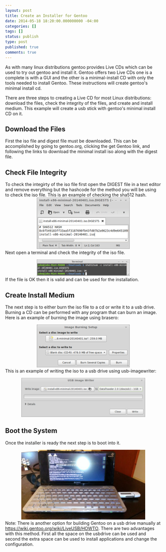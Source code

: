 ```yaml
---
layout: post
title: Create an Installer for Gentoo
date: 2014-05-18 18:20:00.000000000 -04:00
categories: []
tags: []
status: publish
type: post
published: true
comments: true
---
```

<div dir="ltr" style="text-align:left;">
<div class="western">As with many linux distributions gentoo provides Live CDs which can be used to try out gentoo and install it. Gentoo offers two Live CDs one is a complete is with a GUI and the other is a minimal-install CD with only the tools needed to install Gentoo. These instructions will create gentoo's minimal install cd.</p>
<p>There are three steps to creating a Live CD for most Linux distributions: download the files, check the integrity of the files, and create and install medium. This example will create a usb stick with gentoo's minimal install CD on it.</p></div>
<h2 style="text-align:left;">Download the Files</h2>
<div class="western">First the iso file and digest file must be downloaded. This can be accomplished by going to gentoo.org, clicking the get Gentoo link, and following the links to download the minimal install iso along with the digest file.</div>
<h2 style="text-align:left;">Check File Integrity</h2>
<div class="western">To check the integirty of the iso file first open the DIGEST file in a text editor and remove everything but the hashcode for the method you will be using to check the iso file. This is an example of checking the sha512 hash.</div>
<div class="western" style="margin-bottom:0;"></div>
<div class="separator" style="clear:both;text-align:center;"><a href="/images/2-editdigestfile.png" style="margin-left:1em;margin-right:1em;"><img border="0" src="/images/2-editdigestfile.png" /></a></div>
<div class="western"></div>
<div class="western">Next open a terminal and check the integrity of the iso file.</p>
</div>
<div class="separator" style="clear:both;text-align:center;"><a href="/images/3-checkdigest.png?" style="margin-left:1em;margin-right:1em;"><img border="0" src="/images/3-checkdigest.png?w=300" /></a></div>
<div class="western"></div>
<div class="western">If the file is OK then it is valid and can be used for the installation.</div>
<h2 style="text-align:left;">Create Install Medium</h2>
<div class="western" style="margin-bottom:0;">The next step is to either burn the iso file to a cd or write it to a usb drive. Burning a CD can be performed with any program that can burn an image. Here is an example of burning the image using brasero:</p>
</div>
<div class="separator" style="clear:both;text-align:center;"><a href="/images/4-burncd.png" style="margin-left:1em;margin-right:1em;"><img border="0" src="/images/4-burncd.png" /></a></div>
<div class="western" style="margin-bottom:0;"></div>
<div class="western" style="margin-bottom:0;">This is an example of writing the iso to a usb drive using usb-imagewriter:</p>
</div>
<div class="separator" style="clear:both;text-align:center;"><a href="/images/6writeimageusb.png" style="margin-left:1em;margin-right:1em;"><img border="0" src="/images/6writeimageusb.png" height="126" width="400" /></a></div>
<div class="western" style="margin-bottom:0;">
<h2>Boot the System</h2>
<p>Once the installer is ready the next step is to boot into it.</p>
<div class="separator" style="clear:both;text-align:center;"><a href="/images/2014-04-0619-28-30.jpg" style="margin-left:1em;margin-right:1em;"><img border="0" src="/images/2014-04-0619-28-30.jpg" height="225" width="400" /></a></div>
</div>
<div class="western" style="margin-bottom:0;">Note: There is another option for building Gentoo on a usb drive manually at <span style="color:navy;"><span lang="zxx"><u><a href="https://wiki.gentoo.org/wiki/LiveUSB/HOWTO">https://wiki.gentoo.org/wiki/LiveUSB/HOWTO</a></u></span></span>. There are two advantages with this method. First all the space on the usbdrive can be used and second the extra space can be used to install applications and change the configuration.</div>
</div>
